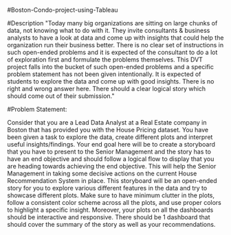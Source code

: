 #Boston-Condo-project-using-Tableau

#Description
"Today many big organizations are sitting on large chunks of data, not knowing what to do with it. They invite consultants & business analysts to have a look at data and come up with insights that could help the organization run their business better. There is no clear set of instructions in such open-ended problems and it is expected of the consultant to do a lot of exploration first and formulate the problems themselves. This DVT project falls into the bucket of such open-ended problems and a specific problem statement has not been given intentionally. It is expected of students to explore the data and come up with good insights. There is no right and wrong answer here. There should a clear logical story which should come out of their submission."

#Problem Statement:

Consider that you are a Lead Data Analyst at a Real Estate company in Boston that has provided you with the House Pricing dataset. You have been given a task to explore the data, create different plots and interpret useful insights/findings. Your end goal here will be to create a storyboard that you have to present to the Senior Management and the story has to have an end objective and should follow a logical flow to display that you are heading towards achieving the end objective. This will help the Senior Management in taking some decisive actions on the current House Recommendation System in place. This storyboard will be an open-ended story for you to explore various different features in the data and try to showcase different plots. Make sure to have minimum clutter in the plots, follow a consistent color scheme across all the plots, and use proper colors to highlight a specific insight. Moreover, your plots on all the dashboards should be interactive and responsive. There should be 1 dashboard that should cover the summary of the story as well as your recommendations.
